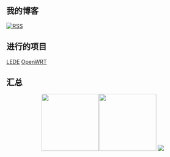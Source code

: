 ## 我的博客
[![RSS](https://img.shields.io/badge/dynamic/json?logo=rss&logoColor=white&label=RSS&labelColor=95B8D1&color=95B8D1&query=%24.data.totalSubs&url=https%3A%2F%2Fapi.spencerwoo.com%2Fsubstats%2F%3Fsource%3Dfeedly%257Cinoreader%257CfeedsPub%26queryKey%3Dhttps://www.akarinliu.com/feed&style=flat-square)](https://www.akarinliu.com/)

## 进行的项目
[LEDE](https://github.com/AkarinLiu/lede.git)
[OpenWRT](https://github.com/AkarinLiu/openwrt.git)
<!---
AkarinLiu/AkarinLiu is a ✨ special ✨ repository because its `README.md` (this file) appears on your GitHub profile.
You can click the Preview link to take a look at your changes.
--->
## 汇总
<div align="center">
<img height="150px" src="https://github-readme-stats.vercel.app/api?username=AkarinLiu&hide_title=true&hide_border=true&show_icons=true&include_all_commits=true&line_height=21&bg_color=0,EC6C6C,FFD479,FFFC79,73FA79&theme=graywhite&locale=cn" /><img height="150px" src="https://github-readme-stats.vercel.app/api/top-langs/?username=AkarinLiu&hide_title=true&hide_border=true&layout=compact&bg_color=0,73FA79,73FDFF,D783FF&theme=graywhite&locale=cn" />
<img src="https://streak-stats.demolab.com/?user=AkarinLiu&locale=zh-cn&theme=dark&date_format=Y.n.j" />
</div>